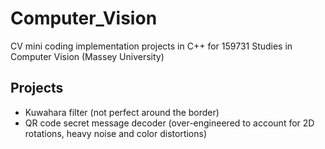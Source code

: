 # Computer_Vision
CV mini coding implementation projects in C++ for 159731 Studies in Computer Vision (Massey University)

## Projects
- Kuwahara filter (not perfect around the border)
- QR code secret message decoder (over-engineered to account for 2D rotations, heavy noise and color distortions)
